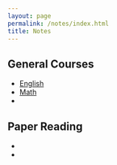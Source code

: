 ```yaml
---
layout: page
permalink: /notes/index.html
title: Notes
---
```


## General Courses

- [English](https://qaz0604.github.io/notes/01.md)
- [Math](https://qaz0604.github.io/notes/02.md)
-

## Paper Reading

-
-

<br>

